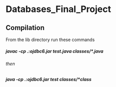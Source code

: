 # Databases_Final_Project

## Compilation
From the lib directory run these commands
#####	javac -cp .:ojdbc6.jar test.java classes/*.java
###### then
#####	java -cp .:ojdbc6.jar test classes/*class
